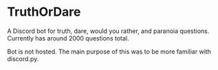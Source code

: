 # TruthOrDare

A Discord bot for truth, dare, would you rather, and paranoia questions.
Currently has around 2000 questions total.

Bot is not hosted. The main purpose of this was to be more familiar with discord.py.
